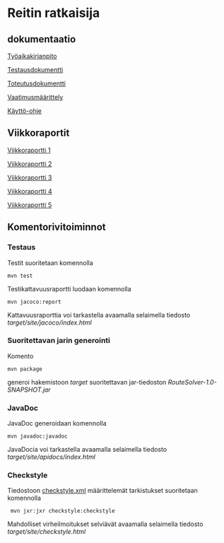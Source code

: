 ﻿# Reitin ratkaisija

## dokumentaatio

[Työaikakirjanpito](https://github.com/Jhoneagle/RouteSolver/blob/master/documentation/tuntikirjanpito.md) 

[Testausdokumentti](https://github.com/Jhoneagle/RouteSolver/blob/master/documentation/testausdokumentti.md)

[Toteutusdokumentti](https://github.com/Jhoneagle/RouteSolver/blob/master/documentation/toteutusdokumentti.md)

[Vaatimusmäärittely](https://github.com/Jhoneagle/RouteSolver/blob/master/documentation/vaatimusmaarittely.md) 

[Käyttö-ohje](https://github.com/Jhoneagle/RouteSolver/blob/master/documentation/kayttoohje.md) 

## Viikkoraportit

[Viikkoraportti 1](https://github.com/Jhoneagle/RouteSolver/blob/master/documentation/raportit/viikko1.md)

[Viikkoraportti 2](https://github.com/Jhoneagle/RouteSolver/blob/master/documentation/raportit/viikko2.md)

[Viikkoraportti 3](https://github.com/Jhoneagle/RouteSolver/blob/master/documentation/raportit/viikko3.md)

[Viikkoraportti 4](https://github.com/Jhoneagle/RouteSolver/blob/master/documentation/raportit/viikko4.md)

[Viikkoraportti 5](https://github.com/Jhoneagle/RouteSolver/blob/master/documentation/raportit/viikko5.md)

## Komentorivitoiminnot

### Testaus

Testit suoritetaan komennolla

```
mvn test
```

Testikattavuusraportti luodaan komennolla

```
mvn jacoco:report
```

Kattavuusraporttia voi tarkastella avaamalla selaimella tiedosto _target/site/jacoco/index.html_

### Suoritettavan jarin generointi

Komento

```
mvn package
```

generoi hakemistoon _target_ suoritettavan jar-tiedoston _RouteSolver-1.0-SNAPSHOT.jar_

### JavaDoc

JavaDoc generoidaan komennolla

```
mvn javadoc:javadoc
```

JavaDocia voi tarkastella avaamalla selaimella tiedosto _target/site/apidocs/index.html_

### Checkstyle

Tiedostoon [checkstyle.xml](https://github.com/Jhoneagle/RouteSolver/blob/master/checkstyle.xml) määrittelemät tarkistukset suoritetaan komennolla

```
 mvn jxr:jxr checkstyle:checkstyle
```

Mahdolliset virheilmoitukset selviävät avaamalla selaimella tiedosto _target/site/checkstyle.html_
